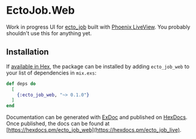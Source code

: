 # EctoJob.Web

Work in progress UI for [ecto_job](https://github.com/mbuhot/ecto_job) built with [Phoenix LiveView](https://github.com/phoenixframework/phoenix_live_view). You probably shouldn't use this for anything yet.

## Installation

If [available in Hex](https://hex.pm/docs/publish), the package can be installed
by adding `ecto_job_web` to your list of dependencies in `mix.exs`:

```elixir
def deps do
  [
    {:ecto_job_web, "~> 0.1.0"}
  ]
end
```

Documentation can be generated with [ExDoc](https://github.com/elixir-lang/ex_doc)
and published on [HexDocs](https://hexdocs.pm). Once published, the docs can
be found at [https://hexdocs.pm/ecto_job_web](https://hexdocs.pm/ecto_job_live).

